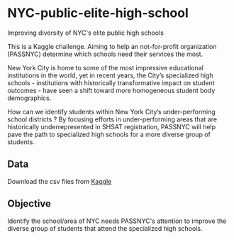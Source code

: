 # NYC-public-elite-high-school
Improving diversity of NYC's elite public high schools


This is a Kaggle challenge. Aiming to help an not-for-profit organization (PASSNYC) determine which schools need their services the most.

New York City is home to some of the most impressive educational institutions in the world, yet in recent years, the City’s specialized high schools - institutions with historically transformative impact on student outcomes - have seen a shift toward more homogeneous student body demographics.


How can we identify students within New York City’s under-performing school districts ? 
By focusing efforts in under-performing areas that are historically underrepresented in SHSAT registration, PASSNYC will help pave the path to specialized high schools for a more diverse group of students.

## Data

Download the csv files from [Kaggle](https://www.kaggle.com/passnyc/data-science-for-good/downloads/data-science-for-good.zip/3) 

## Objective

Identify the school/area of NYC needs PASSNYC's attention to improve the diverse group of students that attend the specialized high schools.